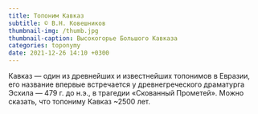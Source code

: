 ```yaml
---
title: Топоним Кавказ
subtitle: © В.Н. Ковешников
thumbnail-img: /thumb.jpg
thumbnail-caption: Высокогорье Большого Кавказа
categories: toponymy
date: 2021-12-26 14:10 +0300
---
```

Кавказ — один из древнейших и известнейших топонимов в Евразии, его название впервые встречается у древнегреческого драматурга Эсхила — 479 г. до н.э., в трагедии «Скованный Прометей». Можно сказать, что топониму Кавказ ~2500 лет.
